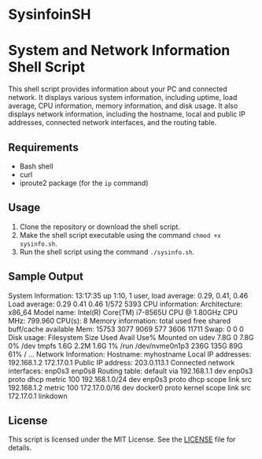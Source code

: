 # SysinfoinSH

# System and Network Information Shell Script

This shell script provides information about your PC and connected network. It displays various system information, including uptime, load average, CPU information, memory information, and disk usage. It also displays network information, including the hostname, local and public IP addresses, connected network interfaces, and the routing table.

## Requirements

- Bash shell
- curl
- iproute2 package (for the `ip` command)

## Usage

1. Clone the repository or download the shell script.
2. Make the shell script executable using the command `chmod +x sysinfo.sh`.
3. Run the shell script using the command `./sysinfo.sh`.

## Sample Output

System Information:
13:17:35 up 1:10, 1 user, load average: 0.29, 0.41, 0.46
Load average:
0.29 0.41 0.46 1/572 5393
CPU information:
Architecture: x86_64
Model name: Intel(R) Core(TM) i7-8565U CPU @ 1.80GHz
CPU MHz: 799.960
CPU(s): 8
Memory information:
total used free shared buff/cache available
Mem: 15753 3077 9069 577 3606 11711
Swap: 0 0 0
Disk usage:
Filesystem Size Used Avail Use% Mounted on
udev 7.8G 0 7.8G 0% /dev
tmpfs 1.6G 2.2M 1.6G 1% /run
/dev/nvme0n1p3 236G 135G 89G 61% /
...
Network Information:
Hostname: myhostname
Local IP addresses: 192.168.1.2 172.17.0.1
Public IP address: 203.0.113.1
Connected network interfaces: enp0s3 enp0s8
Routing table:
default via 192.168.1.1 dev enp0s3 proto dhcp metric 100
192.168.1.0/24 dev enp0s3 proto dhcp scope link src 192.168.1.2 metric 100
172.17.0.0/16 dev docker0 proto kernel scope link src 172.17.0.1 linkdown


## License

This script is licensed under the MIT License. See the [LICENSE](LICENSE) file for details.
